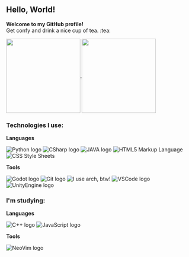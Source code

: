 <div>
  <h2><strong>Hello, World!</strong></h2>
  <p><strong>Welcome to my GitHub profile!</strong> </br>Get confy and drink a nice cup of tea. :tea:</p>
</div>
<div>
  <p>
    <a href="https://github.com/AlexandreHGoncalves/github-readme-stats">
      <img height=200 align="center" src="https://github-readme-stats-alexandre-h-goncalves.vercel.app/api?username=AlexandreHGoncalves&show_icons=true&theme=tokyonight&include_all_commits=true&card_width=320" />
    </a>
    <a href="https://github.com/AlexandreHGoncalves/github-readme-stats">
      <img height=200 align="center" src="https://github-readme-stats-alexandre-h-goncalves.vercel.app/api/top-langs/?username=AlexandreHGoncalves&show_icons=true&theme=tokyonight&layout=compact&card_width=320" />
    </a>
  </p>
</div>
<div>
  <h3>Technologies I use: </h3>
  <p><strong>Languages</strong></p>
  <p>
    <img src="https://img.shields.io/badge/Python-14354C?style=for-the-badge&logo=python&logoColor=green" alt="Python logo">
    <img src="https://img.shields.io/badge/C%23-00599C?style=for-the-badge&logo=c-sharp&logoColor=white" alt="CSharp logo">
    <img src="https://img.shields.io/badge/Java-ED8B00?style=for-the-badge&logo=openjdk&logoColor=white" alt="JAVA logo">
    <img src="https://img.shields.io/badge/HTML5-E34F26?style=for-the-badge&logo=html5&logoColor=white" alt="HTML5 Markup Language">
    <img src="https://img.shields.io/badge/CSS3-1572B6?style=for-the-badge&logo=css3&logoColor=white" alt="CSS Style Sheets">
    
  </p>
  <p><strong>Tools</strong></p>
  <p>
    <img src="https://img.shields.io/badge/Godot-478CBF?style=for-the-badge&logo=GodotEngine&logoColor=white" alt="Godot logo">
    <img src="https://img.shields.io/badge/GIT-E44C30?style=for-the-badge&logo=git&logoColor=white" alt="Git logo">
    <img src="https://img.shields.io/badge/Arch_Linux-1793D1?style=for-the-badge&logo=arch-linux&logoColor=white" alt="I use arch, btw!">
    <img src="https://img.shields.io/badge/VSCode-0078D4?style=for-the-badge&logo=visual%20studio%20code&logoColor=white" alt="VSCode logo">
    <img src="https://img.shields.io/badge/Unity-100000?style=for-the-badge&logo=unity&logoColor=white" alt="UnityEngine logo">
  </p>
</div>
<div>
  <h3>I'm studying: </h3>
  <p><strong>Languages</strong></p>
  <p>
    <img src="https://img.shields.io/badge/C%2B%2B-00599C?style=for-the-badge&logo=c%2B%2B&logoColor=white" alt="C++ logo">
    <img src="https://img.shields.io/badge/JavaScript-323330?style=for-the-badge&logo=javascript&logoColor=F7DF1E" alt="JavaScript logo">
    
  </p>
  <p><strong>Tools</strong></p>
  <p>
    <img src="https://img.shields.io/badge/NeoVim-%2357A143.svg?&style=for-the-badge&logo=neovim&logoColor=white" alt="NeoVim logo">
  </p>
</div>
